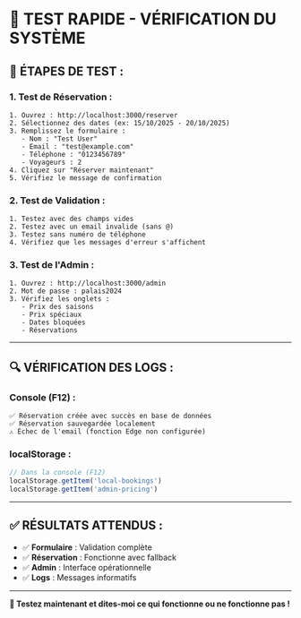 # 🧪 TEST RAPIDE - VÉRIFICATION DU SYSTÈME

## 🚀 **ÉTAPES DE TEST :**

### **1. Test de Réservation :**
```
1. Ouvrez : http://localhost:3000/reserver
2. Sélectionnez des dates (ex: 15/10/2025 - 20/10/2025)
3. Remplissez le formulaire :
   - Nom : "Test User"
   - Email : "test@example.com"
   - Téléphone : "0123456789"
   - Voyageurs : 2
4. Cliquez sur "Réserver maintenant"
5. Vérifiez le message de confirmation
```

### **2. Test de Validation :**
```
1. Testez avec des champs vides
2. Testez avec un email invalide (sans @)
3. Testez sans numéro de téléphone
4. Vérifiez que les messages d'erreur s'affichent
```

### **3. Test de l'Admin :**
```
1. Ouvrez : http://localhost:3000/admin
2. Mot de passe : palais2024
3. Vérifiez les onglets :
   - Prix des saisons
   - Prix spéciaux
   - Dates bloquées
   - Réservations
```

---

## 🔍 **VÉRIFICATION DES LOGS :**

### **Console (F12) :**
```
✅ Réservation créée avec succès en base de données
✅ Réservation sauvegardée localement
⚠️ Échec de l'email (fonction Edge non configurée)
```

### **localStorage :**
```javascript
// Dans la console (F12)
localStorage.getItem('local-bookings')
localStorage.getItem('admin-pricing')
```

---

## ✅ **RÉSULTATS ATTENDUS :**

- ✅ **Formulaire** : Validation complète
- ✅ **Réservation** : Fonctionne avec fallback
- ✅ **Admin** : Interface opérationnelle
- ✅ **Logs** : Messages informatifs

---

**🎯 Testez maintenant et dites-moi ce qui fonctionne ou ne fonctionne pas !**
